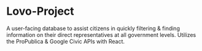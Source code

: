# Lovo-Project
A user-facing database to assist citizens in quickly filtering &amp; finding information on their direct representatives at all government levels. Utilizes the ProPublica &amp; Google Civic APIs with React.
